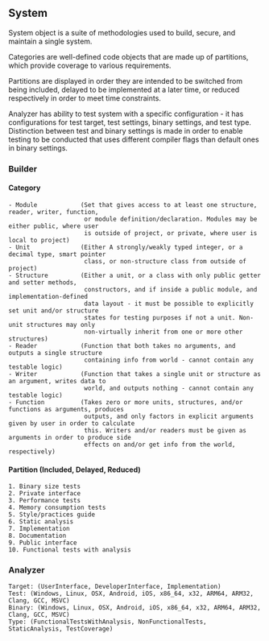 ## System

System object is a suite of methodologies used to build, secure, and maintain a single system.

Categories are well-defined code objects that are made up of partitions, which provide coverage to various requirements.

Partitions are displayed in order they are intended to be switched from being included, delayed to be implemented at a later time, or reduced respectively in order to meet time constraints.

Analyzer has ability to test system with a specific configuration - it has configurations for test target, test settings, binary settings, and test type. Distinction between test and binary settings is made in order to enable testing to be conducted that uses different compiler flags than default ones in binary settings.

### Builder

#### Category

    - Module            (Set that gives access to at least one structure, reader, writer, function,
                         or module definition/declaration. Modules may be either public, where user
                         is outside of project, or private, where user is local to project)
    - Unit              (Either A strongly/weakly typed integer, or a decimal type, smart pointer
                         class, or non-structure class from outside of project)
    - Structure         (Either a unit, or a class with only public getter and setter methods,
                         constructors, and if inside a public module, and implementation-defined
                         data layout - it must be possible to explicitly set unit and/or structure
                         states for testing purposes if not a unit. Non-unit structures may only
                         non-virtually inherit from one or more other structures)
    - Reader            (Function that both takes no arguments, and outputs a single structure
                         containing info from world - cannot contain any testable logic)
    - Writer            (Function that takes a single unit or structure as an argument, writes data to
                         world, and outputs nothing - cannot contain any testable logic)
    - Function          (Takes zero or more units, structures, and/or functions as arguments, produces
                         outputs, and only factors in explicit arguments given by user in order to calculate
                         this. Writers and/or readers must be given as arguments in order to produce side
                         effects on and/or get info from the world, respectively)

#### Partition (Included, Delayed, Reduced)

    1. Binary size tests
    2. Private interface
    3. Performance tests
    4. Memory consumption tests
    5. Style/practices guide
    6. Static analysis
    7. Implementation
    8. Documentation
    9. Public interface
    10. Functional tests with analysis

### Analyzer

    Target: (UserInterface, DeveloperInterface, Implementation)
    Test: (Windows, Linux, OSX, Android, iOS, x86_64, x32, ARM64, ARM32, Clang, GCC, MSVC)
    Binary: (Windows, Linux, OSX, Android, iOS, x86_64, x32, ARM64, ARM32, Clang, GCC, MSVC)
    Type: (FunctionalTestsWithAnalysis, NonFunctionalTests, StaticAnalysis, TestCoverage)